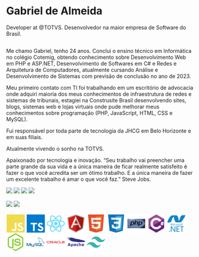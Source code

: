 # Gabriel de Almeida

Developer at @TOTVS.
Desenvolvedor na maior empresa de Software do Brasil.

##

Me chamo Gabriel, tenho 24 anos.
Conclui o ensino técnico em Informática no colégio Cotemig, obtendo conhecimento sobre Desenvolvimento Web em PHP e ASP.NET, Desenvolvimento de Softwares em C# e Redes e Arquitetura de Computadores, atualmente cursando Análise e Desenvolvimento de Sistemas com previsão de conclusão no ano de 2023.

Meu primeiro contato com TI foi trabalhando em um escritório de advocacia onde adquiri maioria dos meus conhecimentos de infraestrutura de redes e sistemas de tribunais, estagiei na Construsite Brasil desenvolvendo sites, blogs, sistemas web e lojas virtuais onde pude melhorar meus conhecimentos sobre programação (PHP, JavaScript, HTML, CSS e MySQL).

Fui responsável por toda parte de tecnologia da JHCG em Belo Horizonte e em suas filiais.

Atualmente vivendo o sonho na TOTVS.

Apaixonado por tecnologia e inovação.
“Seu trabalho vai preencher uma parte grande da sua vida e a única maneira de ficar realmente satisfeito é fazer o que você acredita ser um ótimo trabalho. E a única maneira de fazer um excelente trabalho é amar o que você faz.” Steve Jobs.



<div>
  <a href="https://www.linkedin.com/in/gabriel-de-almeida-5bb7a614a/" target="_blank"><img src="https://img.shields.io/badge/-LinkedIn-%230077B5?style=for-the-badge&logo=linkedin&logoColor=white" target="_blank"></a>
  <a href="https://instagram.com/gabriel.alm31da.galo" target="_blank"><img src="https://img.shields.io/badge/-Instagram-%23E4405F?style=for-the-badge&logo=instagram&logoColor=white" target="_blank"></a>
  <a href = "mailto:gabriel.almeida.p@outlook.com"><img src="https://img.shields.io/badge/-Outlook-0078D4?style=for-the-badge&logo=microsoft-outlook&logoColor=white" target="_blank"></a>
  <a href="https://twitter.com/Gabr13l_DeV" target="_blank"><img src="https://img.shields.io/badge/-Twitter-%230077B5?style=for-the-badge&logo=twitter&logoColor=white" target="_blank"></a> 
 
</div>

<br>
 <div>
  <img height="180em" src="https://github-readme-stats.vercel.app/api?username=Gabr13dev&show_icons=true&theme=dark&include_all_commits=true&count_private=true&text_color=10b981&title_color=10b981"/>
  <img height="180em" src="https://github-readme-stats.vercel.app/api/top-langs/?username=Gabr13dev&layout=compact&langs_count=7&theme=dark&text_color=10b981&title_color=10b981"/>
</div>
<div style="display: inline_block"><br>
  <img align="center" alt="Js" height="50" width="50" src="https://raw.githubusercontent.com/devicons/devicon/master/icons/javascript/javascript-plain.svg">
  <img align="center" alt="Ts" height="50" width="50" src="https://raw.githubusercontent.com/devicons/devicon/master/icons/typescript/typescript-plain.svg">
  <img align="center" alt="React" height="50" width="50" src="https://raw.githubusercontent.com/devicons/devicon/master/icons/react/react-original.svg">
  <img align="center" alt="Angular" height="50" width="50" src="https://raw.githubusercontent.com/devicons/devicon/master/icons/angularjs/angularjs-original.svg">
  <img align="center" alt="HTML" height="50" width="50" src="https://raw.githubusercontent.com/devicons/devicon/master/icons/html5/html5-original.svg">
  <img align="center" alt="CSS" height="50" width="50" src="https://raw.githubusercontent.com/devicons/devicon/master/icons/css3/css3-original.svg">
  <img align="center" alt="Php" height="50" width="50" src="https://raw.githubusercontent.com/devicons/devicon/master/icons/php/php-original.svg">
  <img align="center" alt="Csharp" height="50" width="50" src="https://raw.githubusercontent.com/devicons/devicon/master/icons/csharp/csharp-original.svg">
  <img align="center" alt=".NET" height="50" width="50" src="https://raw.githubusercontent.com/devicons/devicon/master/icons/dot-net/dot-net-plain-wordmark.svg">
  <img align="center" alt="nodejs" height="50" width="50" src="https://raw.githubusercontent.com/devicons/devicon/master/icons/nodejs/nodejs-original.svg">
  <img align="center" alt="Mysql" height="50" width="50" src="https://raw.githubusercontent.com/devicons/devicon/master/icons/mysql/mysql-plain-wordmark.svg">
  <img align="center" alt="Oracle" height="50" width="50" src="https://raw.githubusercontent.com/devicons/devicon/master/icons/oracle/oracle-original.svg">
  <img align="center" alt="Apache" height="50" width="50" src="https://raw.githubusercontent.com/devicons/devicon/master/icons/apache/apache-plain-wordmark.svg">
  <img align="center" alt="Tailwind" height="50" width="50" src="https://raw.githubusercontent.com/devicons/devicon/master/icons/tailwindcss/tailwindcss-plain.svg">
</div>
<br>


